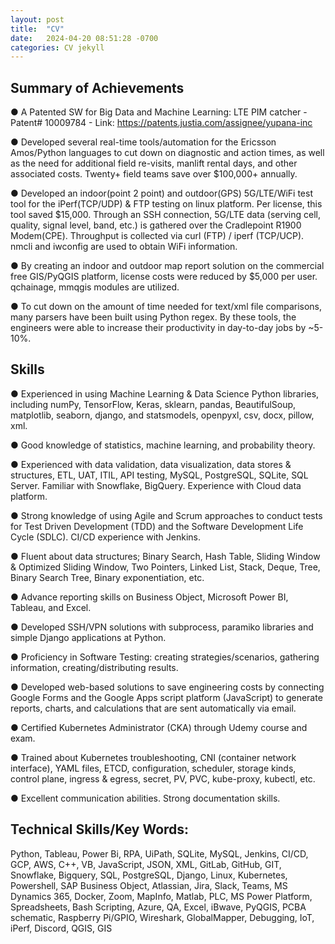 ```yaml
---
layout: post
title:  "CV"
date:   2024-04-20 08:51:28 -0700
categories: CV jekyll
---
```


## Summary of Achievements

● A Patented SW for Big Data and Machine Learning: LTE PIM catcher - Patent# 10009784 - Link: https://patents.justia.com/assignee/yupana-inc

● Developed several real-time tools/automation for the Ericsson Amos/Python languages to cut down on diagnostic and action times, as well as the need for additional field re-visits, manlift rental days, and other associated costs. Twenty+ field teams save over $100,000+ annually.

● Developed an indoor(point 2 point) and outdoor(GPS) 5G/LTE/WiFi test tool for the iPerf(TCP/UDP) & FTP testing on linux platform. Per license, this tool saved $15,000. Through an SSH connection, 5G/LTE data (serving cell, quality, signal level, band, etc.) is gathered over the Cradlepoint R1900 Modem(CPE). Throughput is collected via curl (FTP) / iperf (TCP/UCP). nmcli and iwconfig are used to obtain WiFi information.

● By creating an indoor and outdoor map report solution on the commercial free GIS/PyQGIS platform, license costs were reduced by $5,000 per user. qchainage, mmqgis modules are utilized.

● To cut down on the amount of time needed for text/xml file comparisons, many parsers have been built using Python regex. By these tools, the engineers were able to increase their productivity in day-to-day jobs by ~5-10%.

## Skills

● Experienced in using Machine Learning & Data Science Python libraries, including numPy, TensorFlow, Keras, sklearn, pandas, BeautifulSoup, matplotlib, seaborn, django, and statsmodels, openpyxl, csv, docx, pillow, xml.

● Good knowledge of statistics, machine learning, and probability theory.

● Experienced with data validation, data visualization, data stores & structures, ETL, UAT, ITIL, API testing, MySQL, PostgreSQL, SQLite, SQL Server. Familiar with Snowflake, BigQuery. Experience with Cloud data platform.

● Strong knowledge of using Agile and Scrum approaches to conduct tests for Test Driven Development (TDD) and the Software Development Life Cycle (SDLC). CI/CD experience with Jenkins.

● Fluent about data structures; Binary Search, Hash Table, Sliding Window & Optimized Sliding Window, Two Pointers, Linked List, Stack, Deque, Tree, Binary Search Tree, Binary exponentiation, etc.

● Advance reporting skills on Business Object, Microsoft Power BI, Tableau, and Excel.

● Developed SSH/VPN solutions with subprocess, paramiko libraries and simple Django applications at Python.

● Proficiency in Software Testing: creating strategies/scenarios, gathering information, creating/distributing results.

● Developed web-based solutions to save engineering costs by connecting Google Forms and the Google Apps script platform (JavaScript) to generate reports, charts, and calculations that are sent automatically via email.

● Certified Kubernetes Administrator (CKA) through Udemy course and exam.

● Trained about Kubernetes troubleshooting, CNI (container network interface), YAML files, ETCD, configuration, scheduler, storage kinds, control plane, ingress & egress, secret, PV, PVC, kube-proxy, kubectl, etc.

● Excellent communication abilities. Strong documentation skills.

## Technical Skills/Key Words:
Python, Tableau, Power Bi, RPA, UiPath, SQLite, MySQL, Jenkins, CI/CD, GCP, AWS, C++, VB, JavaScript, JSON, XML, GitLab, GitHub, GIT, Snowflake, Bigquery, SQL, PostgreSQL, Django, Linux, Kubernetes, Powershell, SAP Business Object, Atlassian, Jira, Slack, Teams, MS Dynamics 365, Docker, Zoom, MapInfo, Matlab, PLC, MS Power Platform, Spreadsheets, Bash Scripting, Azure, QA, Excel, iBwave, PyQGIS, PCBA schematic, Raspberry Pi/GPIO, Wireshark, GlobalMapper, Debugging, IoT, iPerf, Discord, QGIS, GIS
